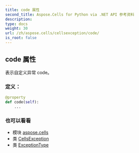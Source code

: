 ```yaml
---
title: code 属性
second_title: Aspose.Cells for Python via .NET API 参考资料
description:
type: docs
weight: 30
url: /zh/aspose.cells/cellsexception/code/
is_root: false
---
```

## code 属性

表示自定义异常 code。
### 定义：
```python
@property
def code(self):
    ...
```

### 也可以看看
* 模块 [aspose.cells](../../)
* 类 [CellsException](/cells/python-net/zh/aspose.cells/cellsexception)
* 类 [ExceptionType](/cells/python-net/zh/aspose.cells/exceptiontype)
